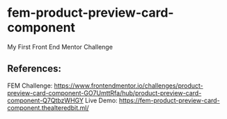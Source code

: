 # fem-product-preview-card-component
My First Front End Mentor Challenge

## References:
FEM Challenge: https://www.frontendmentor.io/challenges/product-preview-card-component-GO7UmttRfa/hub/product-preview-card-component-Q7QtbzWHGY
Live Demo: https://fem-product-preview-card-component.thealteredbit.ml/
